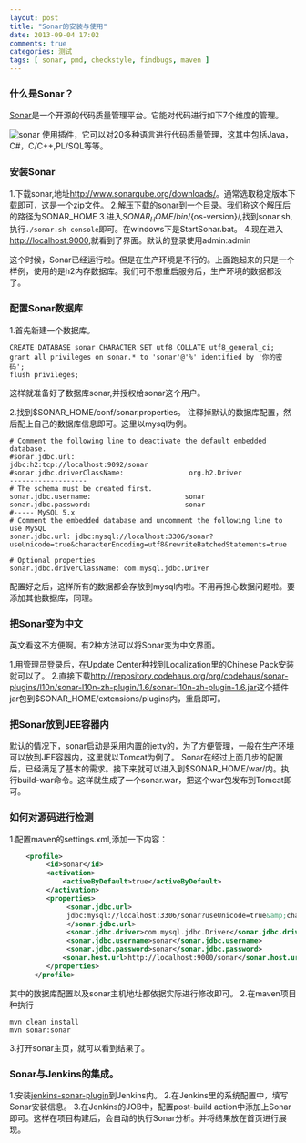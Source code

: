 ```yaml
---
layout: post
title: "Sonar的安装与使用"
date: 2013-09-04 17:02
comments: true
categories: 测试
tags: [ sonar, pmd, checkstyle, findbugs, maven ]
---
```

### 什么是Sonar？
[Sonar](http://www.sonarqube.org/)是一个开源的代码质量管理平台。它能对代码进行如下7个维度的管理。

![sonar](http://www.sonarqube.org/wp-content/themes/sonar/images/7axes.png)
使用插件，它可以对20多种语言进行代码质量管理，这其中包括Java，C#，C/C++,PL/SQL等等。

### 安装Sonar
1.下载sonar,地址<http://www.sonarqube.org/downloads/>。通常选取稳定版本下载即可，这是一个zip文件。
2.解压下载的sonar到一个目录。我们称这个解压后的路径为SONAR_HOME
3.进入$SONAR_HOME/bin/${os-version}/,找到sonar.sh,执行`./sonar.sh console`即可。在windows下是StartSonar.bat。
4.现在进入<http://localhost:9000>,就看到了界面。默认的登录使用admin:admin

这个时候，Sonar已经运行啦。但是在生产环境是不行的。上面跑起来的只是一个样例，使用的是h2内存数据库。我们可不想重启服务后，生产环境的数据都没了。
<!--more-->

### 配置Sonar数据库
1.首先新建一个数据库。

```mysql
CREATE DATABASE sonar CHARACTER SET utf8 COLLATE utf8_general_ci;
grant all privileges on sonar.* to 'sonar'@'%' identified by '你的密码';
flush privileges;
```
这样就准备好了数据库sonar,并授权给sonar这个用户。

2.找到$SONAR_HOME/conf/sonar.properties。
注释掉默认的数据库配置，然后配上自己的数据库信息即可。这里以mysql为例。

```shell
# Comment the following line to deactivate the default embedded database.
#sonar.jdbc.url:                            jdbc:h2:tcp://localhost:9092/sonar
#sonar.jdbc.driverClassName:                org.h2.Driver
-------------------
# The schema must be created first.
sonar.jdbc.username:                       sonar
sonar.jdbc.password:                       sonar
#----- MySQL 5.x
# Comment the embedded database and uncomment the following line to use MySQL
sonar.jdbc.url: jdbc:mysql://localhost:3306/sonar?useUnicode=true&characterEncoding=utf8&rewriteBatchedStatements=true

# Optional properties
sonar.jdbc.driverClassName: com.mysql.jdbc.Driver
```
配置好之后，这样所有的数据都会存放到mysql内啦。不用再担心数据问题啦。要添加其他数据库，同理。

### 把Sonar变为中文
英文看这不方便啊。有2种方法可以将Sonar变为中文界面。

1.用管理员登录后，在Update Center种找到Localization里的Chinese Pack安装就可以了。
2.直接下载<http://repository.codehaus.org/org/codehaus/sonar-plugins/l10n/sonar-l10n-zh-plugin/1.6/sonar-l10n-zh-plugin-1.6.jar>这个插件jar包到$SONAR_HOME/extensions/plugins内，重启即可。

### 把Sonar放到JEE容器内
默认的情况下，sonar启动是采用内置的jetty的，为了方便管理，一般在生产环境可以放到JEE容器内，这里就以Tomcat为例了。
Sonar在经过上面几步的配置后，已经满足了基本的需求。接下来就可以进入到$SONAR_HOME/war/内。执行build-war命令。这样就生成了一个sonar.war，把这个war包发布到Tomcat即可。

### 如何对源码进行检测
1.配置maven的settings.xml,添加一下内容：

```xml
    <profile>
         <id>sonar</id>
         <activation>
             <activeByDefault>true</activeByDefault>
         </activation>
         <properties>
              <sonar.jdbc.url>
              jdbc:mysql://localhost:3306/sonar?useUnicode=true&amp;characterEncoding=utf8
              </sonar.jdbc.url>
              <sonar.jdbc.driver>com.mysql.jdbc.Driver</sonar.jdbc.driver>
              <sonar.jdbc.username>sonar</sonar.jdbc.username>
              <sonar.jdbc.password>sonar</sonar.jdbc.password>
             <sonar.host.url>http://localhost:9000/sonar</sonar.host.url>
         </properties>
      </profile>
```
其中的数据库配置以及sonar主机地址都依据实际进行修改即可。
2.在maven项目种执行

```shell
mvn clean install
mvn sonar:sonar
```
3.打开sonar主页，就可以看到结果了。

### Sonar与Jenkins的集成。

1.安装[jenkins-sonar-plugin](http://docs.codehaus.org/display/SONAR/Jenkins+Plugin)到Jenkins内。
2.在Jenkins里的系统配置中，填写Sonar安装信息。
3.在Jenkins的JOB中，配置post-build action中添加上Sonar即可。这样在项目构建后，会自动的执行Sonar分析。并将结果放在首页进行展现。

